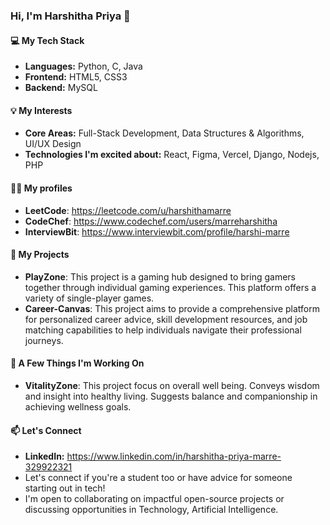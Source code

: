 ### Hi, I'm Harshitha Priya 👋


#### 💻 **My Tech Stack**
- **Languages:** Python, C, Java
- **Frontend:** HTML5, CSS3
- **Backend:** MySQL


#### 💡 **My Interests**
- **Core Areas:** Full-Stack Development, Data Structures & Algorithms, UI/UX Design
- **Technologies I'm excited about:** React, Figma, Vercel, Django, Nodejs, PHP


#### 👨‍💻 **My profiles**
- **LeetCode**: https://leetcode.com/u/harshithamarre
- **CodeChef**: https://www.codechef.com/users/marreharshitha
- **InterviewBit**: https://www.interviewbit.com/profile/harshi-marre


#### 📝 **My Projects**
- **PlayZone**: This project is a gaming hub designed to bring gamers together through individual gaming experiences. This platform offers a variety of single-player games.
- **Career-Canvas**: This project aims to provide a comprehensive platform for personalized career advice, skill development resources, and job matching capabilities to help individuals navigate their professional journeys.


#### 🚀 **A Few Things I'm Working On**
- **VitalityZone**: This project focus on overall well being. Conveys wisdom and insight into healthy living. Suggests balance and companionship in achieving wellness goals.


#### 📫 **Let's Connect**
- **LinkedIn:** https://www.linkedin.com/in/harshitha-priya-marre-329922321
- Let's connect if you're a student too or have advice for someone starting out in tech!
- I'm open to collaborating on impactful open-source projects or discussing opportunities in Technology, Artificial Intelligence.

